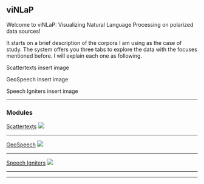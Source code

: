 ## viNLaP

Welcome to viNLaP: Visualizing Natural Language Processing on polarized data sources!



It starts on a brief description of the corpora I am using as the case of study. The system offers you three tabs to explore the data with the focuses mentioned before. I will explain each one as following.

Scattertexts
insert image

GeoSpeech
insert image

Speech Igniters
insert image

---

### Modules

[Scattertexts](/sample_page)
<img src="images/dummy_thumbnail.jpg?raw=true"/>

---
[GeoSpeech](/pdf/sample_presentation.pdf)
<img src="images/dummy_thumbnail.jpg?raw=true"/>

---
[Speech Igniters](http://example.com/)
<img src="images/dummy_thumbnail.jpg?raw=true"/>

---





---

